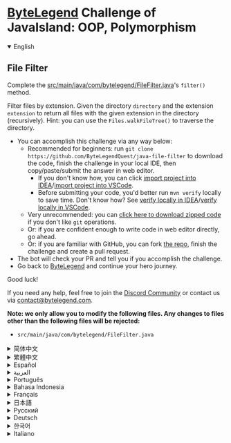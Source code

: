 # [ByteLegend](https://bytelegend.com) Challenge of JavaIsland: OOP, Polymorphism

<details open='true'>
<summary>English</summary>

## File Filter

Complete the [src/main/java/com/bytelegend/FileFilter.java](https://github.com/ByteLegendQuest/java-file-filter/blob/main/src/main/java/com/bytelegend/FileFilter.java)'s `filter()` method.

Filter files by extension. Given the directory `directory` and the extension `extension` to return all files with the given extension in the directory (recursively). Hint: you can use the `Files.walkFileTree()` to traverse the directory.

- You can accomplish this challenge via any way below:
  - Recommended for beginners: run `git clone https://github.com/ByteLegendQuest/java-file-filter` to download the code,
    finish the challenge in your local IDE, then copy/paste/submit the answer in web editor.
    - If you don't know how, you can click [import project into IDEA](https://github.com/ByteLegendQuest/java-file-filter/blob/main/docs/en/clone-and-import.md)/[import project into VSCode](https://github.com/ByteLegendQuest/java-file-filter/blob/main/docs/en/clone-and-import-vscode.md).
    - Before submitting your code, you'd better run `mvn verify` locally to save time. Don't know how? See [verify locally in IDEA](https://github.com/ByteLegendQuest/java-file-filter/blob/main/docs/en/run-mvn-verify-idea.md)/[verify locally in VSCode](https://github.com/ByteLegendQuest/java-file-filter/blob/main/docs/en/run-mvn-verify-vscode.md).
  - Very unrecommended: you can [click here to download zipped code](https://codeload.github.com/ByteLegendQuest/java-file-filter/zip/refs/heads/main) if you don't like `git` operations.
  - Or: if you are confident enough to write code in web editor directly, go ahead.
  - Or: if you are familiar with GitHub, you can fork [the repo](https://github.com/ByteLegendQuest/java-file-filter), finish the challenge and create a pull request.
- The bot will check your PR and tell you if you accomplish the challenge.
- Go back to [ByteLegend](https://bytelegend.com) and continue your hero journey.

Good luck!

If you need any help, feel free to join the [Discord Community](https://discord.gg/35RreUUGWt) or contact us via [contact@bytelegend.com](mailto:contact@bytelegend.com).

**Note: we only allow you to modify the following files.
Any changes to files other than the following files will be rejected:**

- `src/main/java/com/bytelegend/FileFilter.java`

</details>

<details>
<summary>简体中文</summary>

## 实现一个文件过滤器

完成[src/main/java/com/bytelegend/FileFilter.java](https://github.com/ByteLegendQuest/java-file-filter/blob/main/src/main/java/com/bytelegend/FileFilter.java)中的`filter()`方法。

按照扩展名过滤文件。传入要过滤的文件夹`directory`和扩展名`extension`，返回该文件夹以及所有子文件夹下所有该扩展名的文件的绝对路径。提示：你可以使用`Files.walkFileTree()`来遍历文件夹。

- 你可以使用以下任意一种方法完成挑战：
  - 初学者推荐：运行`git clone https://git.bytelegend.com/ByteLegendQuest/java-file-filter`将代码下载到本地，在本地使用IDE调试完成后复制到网页编辑器里提交。
    - 如果你不知道怎么做，可以点击[导入IDEA](https://github.com/ByteLegendQuest/java-file-filter/blob/main/docs/zh_hans/clone-and-import.md)/[导入VSCode](https://github.com/ByteLegendQuest/java-file-filter/blob/main/docs/zh_hans/clone-and-import-vscode.md)。
    - 在提交之前，你最好先在本地运行`mvn verify`验证一下答案，以节约时间。不知道如何做？请查看[在IDEA中本地验证](https://github.com/ByteLegendQuest/java-file-filter/blob/main/docs/zh_hans/run-mvn-verify-idea.md)/[在VSCode中本地验证](https://github.com/ByteLegendQuest/java-file-filter/blob/main/docs/zh_hans/run-mvn-verify-vscode.md)。
  - 非常不推荐：如果你实在不喜欢`git`命令行操作，你可以[点击这里直接下载打包好的代码](https://ghcodeload.bytelegend.com/ByteLegendQuest/java-file-filter/zip/refs/heads/main)。
  - 或者：如果你非常自信不需要下载代码到本地调试，可以使用网页编辑器直接提交。
  - 或者：如果你对GitHub非常熟悉，你可以fork[这个仓库](https://github.com/ByteLegendQuest/java-file-filter)、完成挑战后，创建一个Pull Request。
- 机器人将会检查你的答案，告诉你你是否通过了挑战。
- 回到[字节传说](https://bytelegend.com)，然后继续你的英雄旅程。

祝你好运！

如果你需要任何帮助，欢迎加入官方玩家QQ群（在[首页](https://bytelegend.com)右下角的`联系 & 关于`菜单里可以找到入群方式）或者[Discord社区](https://discord.gg/PvmqK3hF)，或email至[contact@bytelegend.com](mailto:contact@bytelegend.com)。

**注意：我们只允许您修改以下文件，任何对其他文件的修改都会被拒绝：**

- `src/main/java/com/bytelegend/FileFilter.java`

</details>

<details>
<summary>繁體中文</summary>

文件過濾器
-----

完成[src/main/java/com/bytelegend/FileFilter.java](https://github.com/ByteLegendQuest/java-file-filter/blob/main/src/main/java/com/bytelegend/FileFilter.java)的`filter()`方法。

按擴展名過濾文件。給定目錄`directory`和擴展`extension`以返回目錄中具有給定擴展名的所有文件（遞歸）。提示：您可以使用`Files.walkFileTree()`遍歷目錄。

-   您可以通過以下任何方式完成此挑戰：
    -   建議初學者：運行`git clone https://github.com/ByteLegendQuest/java-file-filter`下載代碼，在本地 IDE 中完成挑戰，然後在 Web 編輯器中復制/粘貼/提交答案。
        -   如果你不知道怎麼做，你可以點擊[import project into IDEA](https://github.com/ByteLegendQuest/java-file-filter/blob/main/docs/en/clone-and-import.md) / [import project into VSCode](https://github.com/ByteLegendQuest/java-file-filter/blob/main/docs/en/clone-and-import-vscode.md) 。
        -   在提交代碼之前，您最好在本地運行`mvn verify`以節省時間。不知道怎麼樣？請參閱[在 IDEA](https://github.com/ByteLegendQuest/java-file-filter/blob/main/docs/en/run-mvn-verify-idea.md) [中進行本地驗證/在 VSCode 中進行本地驗證](https://github.com/ByteLegendQuest/java-file-filter/blob/main/docs/en/run-mvn-verify-vscode.md)。
    -   非常不推薦：如果你不喜歡`git`操作，可以[點擊這裡下載壓縮代碼](https://codeload.github.com/ByteLegendQuest/java-file-filter/zip/refs/heads/main)。
    -   或者：如果您有足夠的信心直接在 Web 編輯器中編寫代碼，請繼續。
    -   或者：如果你熟悉 GitHub，你可以 fork[倉庫](https://github.com/ByteLegendQuest/java-file-filter)，完成挑戰並創建一個拉取請求。
-   機器人會檢查你的 PR 並告訴你是否完成了挑戰。
-   回到[ByteLegend](https://bytelegend.com)繼續你的英雄之旅。

祝你好運！

如果您需要任何幫助，請隨時加入[Discord 社區](https://discord.gg/35RreUUGWt)或通過[contact@bytelegend.com](mailto:contact@bytelegend.com)聯繫我們。

**注意：我們只允許您修改以下文件。對以下文件以外的文件的任何更改都將被拒絕：**

-   `src/main/java/com/bytelegend/FileFilter.java`
</details>

<details>
<summary>Español</summary>

Filtro de archivos
------------------

Complete el método `filter()` de [src/main/java/com/bytelegend/FileFilter.java](https://github.com/ByteLegendQuest/java-file-filter/blob/main/src/main/java/com/bytelegend/FileFilter.java) .

Filtrar archivos por extensión. Dado el directorio del `directory` y la extensión de la `extension` para devolver todos los archivos con la extensión dada en el directorio (recursivamente). Sugerencia: puede usar `Files.walkFileTree()` para recorrer el directorio.

-   Puede lograr este desafío de cualquier manera a continuación:
    -   Recomendado para principiantes: ejecute `git clone https://github.com/ByteLegendQuest/java-file-filter` para descargar el código, finalice el desafío en su IDE local, luego copie/pegue/envíe la respuesta en el editor web.
        -   Si no sabe cómo hacerlo, puede hacer clic en [importar proyecto a IDEA](https://github.com/ByteLegendQuest/java-file-filter/blob/main/docs/en/clone-and-import.md) / [importar proyecto a VSCode](https://github.com/ByteLegendQuest/java-file-filter/blob/main/docs/en/clone-and-import-vscode.md) .
        -   Antes de enviar su código, es mejor que ejecute `mvn verify` localmente para ahorrar tiempo. ¿No sabes cómo? Ver [verificar localmente en IDEA](https://github.com/ByteLegendQuest/java-file-filter/blob/main/docs/en/run-mvn-verify-idea.md) / [verificar localmente en VSCode](https://github.com/ByteLegendQuest/java-file-filter/blob/main/docs/en/run-mvn-verify-vscode.md) .
    -   Muy poco recomendado: puede [hacer clic aquí para descargar el código comprimido](https://codeload.github.com/ByteLegendQuest/java-file-filter/zip/refs/heads/main) si no le gustan las operaciones de `git` .
    -   O: si tiene la confianza suficiente para escribir código en el editor web directamente, adelante.
    -   O: si está familiarizado con GitHub, puede bifurcar [el repositorio](https://github.com/ByteLegendQuest/java-file-filter) , finalizar el desafío y crear una solicitud de extracción.
-   El bot verificará tu PR y te dirá si logras el desafío.
-   Regrese a [ByteLegend](https://bytelegend.com) y continúe su viaje de héroe.

¡Buena suerte!

Si necesita ayuda, no dude en unirse a la [comunidad de Discord](https://discord.gg/35RreUUGWt) o contáctenos a través de [contact@bytelegend.com](mailto:contact@bytelegend.com) .

**Nota: solo le permitimos modificar los siguientes archivos. Cualquier cambio en los archivos que no sean los siguientes archivos será rechazado:**

-   `src/main/java/com/bytelegend/FileFilter.java`
</details>

<details>
<summary>العربية</summary>

مرشح الملف
----------

أكمل طريقة `filter()` [src / main / java / com / bytelegend / FileFilter.java](https://github.com/ByteLegendQuest/java-file-filter/blob/main/src/main/java/com/bytelegend/FileFilter.java) .

تصفية الملفات حسب الامتداد. بالنظر إلى دليل `directory` وامتداد `extension` لإرجاع جميع الملفات ذات الامتداد المحدد في الدليل (بشكل متكرر). تلميح: يمكنك استخدام `Files.walkFileTree()` لاجتياز الدليل.

-   يمكنك إنجاز هذا التحدي بأي طريقة أدناه:
    -   موصى به للمبتدئين: قم بتشغيل `git clone https://github.com/ByteLegendQuest/java-file-filter` لتنزيل الكود ، وإنهاء التحدي في IDE المحلي الخاص بك ، ثم نسخ / لصق / إرسال الإجابة في محرر الويب.
        -   إذا كنت لا تعرف كيف يمكنك النقر فوق [استيراد مشروع إلى IDEA](https://github.com/ByteLegendQuest/java-file-filter/blob/main/docs/en/clone-and-import.md) / [استيراد مشروع إلى VSCode](https://github.com/ByteLegendQuest/java-file-filter/blob/main/docs/en/clone-and-import-vscode.md) .
        -   قبل إرسال التعليمات البرمجية الخاصة بك ، من الأفضل تشغيل `mvn verify` محليًا لتوفير الوقت. لا أعرف كيف؟ انظر [التحقق محليًا في IDEA](https://github.com/ByteLegendQuest/java-file-filter/blob/main/docs/en/run-mvn-verify-idea.md) / [تحقق محليًا في VSCode](https://github.com/ByteLegendQuest/java-file-filter/blob/main/docs/en/run-mvn-verify-vscode.md) .
    -   غير موصى به على الإطلاق: يمكنك [النقر هنا لتنزيل رمز مضغوط](https://codeload.github.com/ByteLegendQuest/java-file-filter/zip/refs/heads/main) إذا كنت لا تحب عمليات `git` .
    -   أو: إذا كنت واثقًا بدرجة كافية من كتابة التعليمات البرمجية في محرر الويب مباشرةً ، فابدأ.
    -   أو: إذا كنت معتادًا على GitHub ، فيمكنك تفرع [الريبو](https://github.com/ByteLegendQuest/java-file-filter) وإنهاء التحدي وإنشاء طلب سحب.
-   سيتحقق الروبوت من العلاقات العامة الخاصة بك ويخبرك إذا أنجزت التحدي.
-   ارجع إلى [ByteLegend وتابع](https://bytelegend.com) رحلة بطلك.

حظا طيبا وفقك الله!

إذا كنت بحاجة إلى أي مساعدة ، فلا تتردد في الانضمام إلى [مجتمع Discord](https://discord.gg/35RreUUGWt) أو الاتصال بنا عبر [contact@bytelegend.com](mailto:contact@bytelegend.com) .

**ملاحظة: نسمح لك فقط بتعديل الملفات التالية. سيتم رفض أي تغييرات يتم إجراؤها على الملفات بخلاف الملفات التالية:**

-   `src/main/java/com/bytelegend/FileFilter.java`
</details>

<details>
<summary>Português</summary>

Filtro de arquivo
-----------------

Complete o método `filter()` do [src/main/java/com/bytelegend/FileFilter.java](https://github.com/ByteLegendQuest/java-file-filter/blob/main/src/main/java/com/bytelegend/FileFilter.java) .

Filtre os arquivos por extensão. Dado o diretório do `directory` e a extensão da `extension` para retornar todos os arquivos com a extensão fornecida no diretório (recursivamente). Dica: você pode usar `Files.walkFileTree()` para percorrer o diretório.

-   Você pode realizar esse desafio de qualquer maneira abaixo:
    -   Recomendado para iniciantes: execute `git clone https://github.com/ByteLegendQuest/java-file-filter` para baixar o código, conclua o desafio em seu IDE local e copie/cole/envie a resposta no editor da web.
        -   Se você não sabe como, você pode clicar em [importar projeto para IDEA](https://github.com/ByteLegendQuest/java-file-filter/blob/main/docs/en/clone-and-import.md) / [importar projeto para VSCode](https://github.com/ByteLegendQuest/java-file-filter/blob/main/docs/en/clone-and-import-vscode.md) .
        -   Antes de enviar seu código, é melhor você executar `mvn verify` localmente para economizar tempo. Não sei como? Consulte [verificar localmente em IDEA](https://github.com/ByteLegendQuest/java-file-filter/blob/main/docs/en/run-mvn-verify-idea.md) / [verificar localmente em VSCode](https://github.com/ByteLegendQuest/java-file-filter/blob/main/docs/en/run-mvn-verify-vscode.md) .
    -   Muito não recomendado: você pode [clicar aqui para baixar o código zipado](https://codeload.github.com/ByteLegendQuest/java-file-filter/zip/refs/heads/main) se não gostar das operações do `git` .
    -   Ou: se você estiver confiante o suficiente para escrever código diretamente no editor web, vá em frente.
    -   Ou: se você estiver familiarizado com o GitHub, você pode bifurcar [o repo](https://github.com/ByteLegendQuest/java-file-filter) , finalizar o desafio e criar um pull request.
-   O bot verificará seu PR e informará se você cumpriu o desafio.
-   Volte para [ByteLegend](https://bytelegend.com) e continue sua jornada de herói.

Boa sorte!

Se precisar de ajuda, sinta-se à vontade para se juntar à [Comunidade Discord](https://discord.gg/35RreUUGWt) ou entre em contato conosco via [contact@bytelegend.com](mailto:contact@bytelegend.com) .

**Nota: só permitimos que você modifique os seguintes arquivos. Quaisquer alterações em arquivos que não sejam os arquivos a seguir serão rejeitadas:**

-   `src/main/java/com/bytelegend/FileFilter.java`
</details>

<details>
<summary>Bahasa Indonesia</summary>

Filter Berkas
-------------

Selesaikan metode [src/main/Java/com/bytelegend/FileFilter.java](https://github.com/ByteLegendQuest/java-file-filter/blob/main/src/main/java/com/bytelegend/FileFilter.java) 's `filter()` .

Filter file menurut ekstensi. Mengingat direktori `directory` dan ekstensi `extension` untuk mengembalikan semua file dengan ekstensi yang diberikan dalam direktori (secara rekursif). Petunjuk: Anda dapat menggunakan `Files.walkFileTree()` untuk menelusuri direktori.

-   Anda dapat menyelesaikan tantangan ini melalui cara apa pun di bawah ini:
    -   Direkomendasikan untuk pemula: jalankan `git clone https://github.com/ByteLegendQuest/java-file-filter` untuk mengunduh kode, selesaikan tantangan di IDE lokal Anda, lalu salin/tempel/kirim jawabannya di editor web.
        -   Jika Anda tidak tahu caranya, Anda bisa mengklik [import project into IDEA](https://github.com/ByteLegendQuest/java-file-filter/blob/main/docs/en/clone-and-import.md) / [import project into VSCode](https://github.com/ByteLegendQuest/java-file-filter/blob/main/docs/en/clone-and-import-vscode.md) .
        -   Sebelum mengirimkan kode Anda, Anda sebaiknya menjalankan `mvn verify` secara lokal untuk menghemat waktu. Tidak tahu bagaimana? Lihat [verifikasi secara lokal di IDEA](https://github.com/ByteLegendQuest/java-file-filter/blob/main/docs/en/run-mvn-verify-idea.md) / [verifikasi secara lokal di VSCode](https://github.com/ByteLegendQuest/java-file-filter/blob/main/docs/en/run-mvn-verify-vscode.md) .
    -   Sangat tidak direkomendasikan: Anda dapat [mengklik di sini untuk mengunduh kode zip](https://codeload.github.com/ByteLegendQuest/java-file-filter/zip/refs/heads/main) jika Anda tidak menyukai operasi `git` .
    -   Atau: jika Anda cukup percaya diri untuk menulis kode di editor web secara langsung, silakan.
    -   Atau: jika Anda terbiasa dengan GitHub, Anda dapat melakukan fork [repo](https://github.com/ByteLegendQuest/java-file-filter) , menyelesaikan tantangan, dan membuat permintaan tarik.
-   Bot akan memeriksa PR Anda dan memberi tahu Anda jika Anda menyelesaikan tantangan.
-   Kembali ke [ByteLegend](https://bytelegend.com) dan lanjutkan perjalanan pahlawan Anda.

Semoga berhasil!

Jika Anda memerlukan bantuan, jangan ragu untuk bergabung dengan [Komunitas Discord](https://discord.gg/35RreUUGWt) atau hubungi kami melalui [contact@bytelegend.com](mailto:contact@bytelegend.com) .

**Catatan: kami hanya mengizinkan Anda untuk mengubah file berikut. Setiap perubahan pada file selain file berikut akan ditolak:**

-   `src/main/java/com/bytelegend/FileFilter.java`
</details>

<details>
<summary>Français</summary>

Filtre de fichiers
------------------

Complétez la méthode `filter()` de [src/main/java/com/bytelegend/FileFilter.java](https://github.com/ByteLegendQuest/java-file-filter/blob/main/src/main/java/com/bytelegend/FileFilter.java) .

Filtrez les fichiers par extension. Étant donné le répertoire `directory` et l'extension `extension` pour renvoyer tous les fichiers avec l'extension donnée dans le répertoire (récursivement). Astuce : vous pouvez utiliser `Files.walkFileTree()` pour parcourir le répertoire.

-   Vous pouvez accomplir ce défi de n'importe quelle manière ci-dessous:
    -   Recommandé pour les débutants : exécutez `git clone https://github.com/ByteLegendQuest/java-file-filter` pour télécharger le code, terminez le défi dans votre IDE local, puis copiez/collez/soumettez la réponse dans l'éditeur Web.
        -   Si vous ne savez pas comment, vous pouvez cliquer sur [importer le projet dans IDEA](https://github.com/ByteLegendQuest/java-file-filter/blob/main/docs/en/clone-and-import.md) / [importer le projet dans VSCode](https://github.com/ByteLegendQuest/java-file-filter/blob/main/docs/en/clone-and-import-vscode.md) .
        -   Avant de soumettre votre code, vous feriez mieux d'exécuter `mvn verify` localement pour gagner du temps. Vous ne savez pas comment ? Voir [vérifier localement dans IDEA](https://github.com/ByteLegendQuest/java-file-filter/blob/main/docs/en/run-mvn-verify-idea.md) / [vérifier localement dans VSCode](https://github.com/ByteLegendQuest/java-file-filter/blob/main/docs/en/run-mvn-verify-vscode.md) .
    -   Très déconseillé : vous pouvez [cliquer ici pour télécharger le code compressé](https://codeload.github.com/ByteLegendQuest/java-file-filter/zip/refs/heads/main) si vous n'aimez pas les opérations `git` .
    -   Ou : si vous êtes suffisamment confiant pour écrire du code directement dans l'éditeur Web, continuez.
    -   Ou : si vous êtes familier avec GitHub, vous pouvez forker [le dépôt](https://github.com/ByteLegendQuest/java-file-filter) , terminer le défi et créer une demande d'extraction.
-   Le bot vérifiera votre PR et vous dira si vous accomplissez le défi.
-   Retournez à [ByteLegend](https://bytelegend.com) et continuez votre voyage de héros.

Bonne chance!

Si vous avez besoin d'aide, n'hésitez pas à rejoindre la [communauté Discord](https://discord.gg/35RreUUGWt) ou à nous contacter via [contact@bytelegend.com](mailto:contact@bytelegend.com) .

**Remarque : nous vous autorisons uniquement à modifier les fichiers suivants. Toute modification de fichiers autres que les fichiers suivants sera rejetée :**

-   `src/main/java/com/bytelegend/FileFilter.java`
</details>

<details>
<summary>日本語</summary>

ファイルフィルター
---------

[src / main / java / com / bytelegend / FileFilter.java](https://github.com/ByteLegendQuest/java-file-filter/blob/main/src/main/java/com/bytelegend/FileFilter.java)の`filter()`メソッドを完了します。

拡張子でファイルをフィルタリングします。ディレクトリ`directory`と拡張子`extension`を指定して、ディレクトリ内の指定された拡張子を持つすべてのファイルを（再帰的に）返します。ヒント： `Files.walkFileTree()`を使用してディレクトリをトラバースできます。

-   この課題は、以下のいずれかの方法で達成できます。
    -   初心者に推奨： `git clone https://github.com/ByteLegendQuest/java-file-filter`を実行してコードをダウンロードし、ローカルIDEでチャレンジを終了してから、Webエディターで回答をコピー/貼り付け/送信します。
        -   方法がわからない場合は、\[ [プロジェクトをIDEAにインポート](https://github.com/ByteLegendQuest/java-file-filter/blob/main/docs/en/clone-and-import.md)\]/\[ [プロジェクトをVSCodeにインポート](https://github.com/ByteLegendQuest/java-file-filter/blob/main/docs/en/clone-and-import-vscode.md)\]をクリックできます。
        -   コードを送信する前に、時間を節約するためにローカルで`mvn verify`実行することをお勧めします。方法がわかりませんか？ [IDEAでローカルに](https://github.com/ByteLegendQuest/java-file-filter/blob/main/docs/en/run-mvn-verify-idea.md)[検証する/VSCodeでローカルに](https://github.com/ByteLegendQuest/java-file-filter/blob/main/docs/en/run-mvn-verify-vscode.md)検証するを参照してください。
    -   非常に推奨されていません`git`操作が気に入らない場合は、 [ここをクリックしてzipコードをダウンロード](https://codeload.github.com/ByteLegendQuest/java-file-filter/zip/refs/heads/main)できます。
    -   または：Webエディターで直接コードを記述できる自信がある場合は、先に進んでください。
    -   または：GitHubに精通している場合は[、リポジトリ](https://github.com/ByteLegendQuest/java-file-filter)をフォークしてチャレンジを終了し、プルリクエストを作成できます。
-   ボットはPRをチェックし、チャレンジを達成したかどうかを通知します。
-   [ByteLegend](https://bytelegend.com)に戻り、ヒーローの旅を続けてください。

幸運を！

ヘルプが必要な場合は、 [Discordコミュニティ](https://discord.gg/35RreUUGWt)に参加するか、contact [@bytelegend.com](mailto:contact@bytelegend.com)からお問い合わせください。

**注：変更できるのは次のファイルのみです。次のファイル以外のファイルへの変更は拒否されます。**

-   `src/main/java/com/bytelegend/FileFilter.java`
</details>

<details>
<summary>Русский</summary>

Фильтр файлов
-------------

Завершите метод `filter()` [src/main/java/com/bytelegend/FileFilter.java](https://github.com/ByteLegendQuest/java-file-filter/blob/main/src/main/java/com/bytelegend/FileFilter.java) .

Фильтровать файлы по расширению. Учитывая каталог `directory` и расширение `extension` чтобы вернуть все файлы с данным расширением в каталоге (рекурсивно). Подсказка: вы можете использовать `Files.walkFileTree()` для обхода каталога.

-   Вы можете выполнить эту задачу любым способом, указанным ниже:
    -   Рекомендуется для начинающих: запустите `git clone https://github.com/ByteLegendQuest/java-file-filter` , чтобы загрузить код, выполните задание в локальной среде IDE, затем скопируйте/вставьте/отправьте ответ в веб-редакторе.
        -   Если вы не знаете как, вы можете нажать [импортировать проект в IDEA](https://github.com/ByteLegendQuest/java-file-filter/blob/main/docs/en/clone-and-import.md) / [импортировать проект в VSCode](https://github.com/ByteLegendQuest/java-file-filter/blob/main/docs/en/clone-and-import-vscode.md) .
        -   Перед отправкой кода вам лучше запустить `mvn verify` локально, чтобы сэкономить время. Не знаете как? См. « [Проверить локально в IDEA](https://github.com/ByteLegendQuest/java-file-filter/blob/main/docs/en/run-mvn-verify-idea.md) / [проверить локально в VSCode»](https://github.com/ByteLegendQuest/java-file-filter/blob/main/docs/en/run-mvn-verify-vscode.md) .
    -   Крайне не рекомендуется: вы можете [нажать здесь, чтобы загрузить заархивированный код](https://codeload.github.com/ByteLegendQuest/java-file-filter/zip/refs/heads/main) , если вам не нравятся операции `git` .
    -   Или: если вы достаточно уверены, чтобы писать код напрямую в веб-редакторе, вперед.
    -   Или: если вы знакомы с GitHub, вы можете разветвить [репозиторий](https://github.com/ByteLegendQuest/java-file-filter) , выполнить задание и создать запрос на включение.
-   Бот проверит ваш PR и сообщит, выполнили ли вы задание.
-   Вернитесь в [ByteLegend](https://bytelegend.com) и продолжайте свое героическое путешествие.

Удачи!

Если вам нужна помощь, присоединяйтесь к [сообществу Discord](https://discord.gg/35RreUUGWt) или свяжитесь с нами по [адресу contact@bytelegend.com](mailto:contact@bytelegend.com) .

**Примечание: мы разрешаем вам изменять только следующие файлы. Любые изменения в файлах, кроме следующих файлов, будут отклонены:**

-   `src/main/java/com/bytelegend/FileFilter.java`
</details>

<details>
<summary>Deutsch</summary>

Dateifilter
-----------

Vervollständigen Sie die Methode `filter()` von [src/main/java/com/bytelegend/FileFilter.java](https://github.com/ByteLegendQuest/java-file-filter/blob/main/src/main/java/com/bytelegend/FileFilter.java) .

Dateien nach Erweiterung filtern. Gegeben das Verzeichnis `directory` und die Erweiterung `extension` , um alle Dateien mit der angegebenen Erweiterung im Verzeichnis (rekursiv) zurückzugeben. Hinweis: Sie können `Files.walkFileTree()` verwenden, um das Verzeichnis zu durchlaufen.

-   Sie können diese Herausforderung auf eine der folgenden Arten meistern:
    -   Empfohlen für Anfänger: Führen Sie `git clone https://github.com/ByteLegendQuest/java-file-filter` aus, um den Code herunterzuladen, beenden Sie die Herausforderung in Ihrer lokalen IDE und kopieren/fügen Sie dann die Antwort im Web-Editor ein/senden Sie sie ab.
        -   Wenn Sie nicht wissen wie, können Sie auf [Projekt in IDEA](https://github.com/ByteLegendQuest/java-file-filter/blob/main/docs/en/clone-and-import.md) [importieren / Projekt in VSCode importieren klicken](https://github.com/ByteLegendQuest/java-file-filter/blob/main/docs/en/clone-and-import-vscode.md) .
        -   Bevor Sie Ihren Code einreichen, sollten Sie `mvn verify` besser lokal ausführen, um Zeit zu sparen. Sie wissen nicht wie? Siehe [Lokal verifizieren in IDEA](https://github.com/ByteLegendQuest/java-file-filter/blob/main/docs/en/run-mvn-verify-idea.md) / [Lokal verifizieren in VSCode](https://github.com/ByteLegendQuest/java-file-filter/blob/main/docs/en/run-mvn-verify-vscode.md) .
    -   Sehr nicht zu empfehlen: Sie können [hier klicken, um den gezippten Code herunterzuladen,](https://codeload.github.com/ByteLegendQuest/java-file-filter/zip/refs/heads/main) wenn Sie `git` -Operationen nicht mögen.
    -   Oder: Wenn Sie sicher genug sind, Code direkt im Web-Editor zu schreiben, fahren Sie fort.
    -   Oder: Wenn Sie sich mit GitHub auskennen, können Sie [das Repo forken](https://github.com/ByteLegendQuest/java-file-filter) , die Challenge beenden und einen Pull-Request erstellen.
-   Der Bot überprüft Ihre PR und teilt Ihnen mit, ob Sie die Herausforderung meistern.
-   Gehen Sie zurück zu [ByteLegend](https://bytelegend.com) und setzen Sie Ihre Heldenreise fort.

Viel Glück!

Wenn Sie Hilfe benötigen, können Sie sich gerne der [Discord Community](https://discord.gg/35RreUUGWt) anschließen oder uns über [contact@bytelegend.com kontaktieren](mailto:contact@bytelegend.com) .

**Hinweis: Wir erlauben Ihnen nur, die folgenden Dateien zu ändern. Alle Änderungen an anderen Dateien als den folgenden Dateien werden abgelehnt:**

-   `src/main/java/com/bytelegend/FileFilter.java`
</details>

<details>
<summary>한국어</summary>

파일 필터
-----

[src/main/java/com/bytelegend/FileFilter.java](https://github.com/ByteLegendQuest/java-file-filter/blob/main/src/main/java/com/bytelegend/FileFilter.java) 의 `filter()` 메소드를 완료하십시오.

확장자로 파일을 필터링합니다. 디렉토리 `directory` 와 디렉토리에서 주어진 확장자를 가진 모든 파일을 (재귀적으로) 반환하기 위한 확장자 `extension` 가 주어집니다. 힌트: `Files.walkFileTree()` 를 사용하여 디렉토리를 탐색할 수 있습니다.

-   아래 방법을 통해 이 챌린지를 완료할 수 있습니다.
    -   초보자에게 권장: `git clone https://github.com/ByteLegendQuest/java-file-filter` 를 실행하여 코드를 다운로드하고 로컬 IDE에서 챌린지를 완료한 다음 웹 편집기에서 답변을 복사/붙여넣기/제출합니다.
        -   방법을 모르는 경우 [프로젝트를 IDEA로](https://github.com/ByteLegendQuest/java-file-filter/blob/main/docs/en/clone-and-import.md) [가져오기 / 프로젝트를 VSCode로 가져](https://github.com/ByteLegendQuest/java-file-filter/blob/main/docs/en/clone-and-import-vscode.md) 오기를 클릭할 수 있습니다.
        -   코드를 제출하기 전에 시간을 절약하기 위해 로컬에서 `mvn verify` 를 실행하는 것이 좋습니다. 방법을 모르십니까? [IDEA에서 로컬로](https://github.com/ByteLegendQuest/java-file-filter/blob/main/docs/en/run-mvn-verify-idea.md) [확인/VSCode에서 로컬로](https://github.com/ByteLegendQuest/java-file-filter/blob/main/docs/en/run-mvn-verify-vscode.md) 확인을 참조하세요.
    -   매우 권장하지 않음: `git` 작업이 마음에 들지 않으면 [여기를 클릭하여 압축 코드를 다운로드](https://codeload.github.com/ByteLegendQuest/java-file-filter/zip/refs/heads/main) 할 수 있습니다.
    -   또는 웹 편집기에서 직접 코드를 작성할 만큼 자신이 있다면 계속 진행하십시오.
    -   또는 GitHub에 익숙하다면 리포지토리를 분기 [하고](https://github.com/ByteLegendQuest/java-file-filter) 챌린지를 완료하고 풀 요청을 생성할 수 있습니다.
-   봇은 PR을 확인하고 도전 과제를 달성했는지 알려줍니다.
-   [ByteLegend](https://bytelegend.com) 로 돌아가 영웅 여정을 계속하세요.

행운을 빕니다!

도움이 필요하면 언제든지 [Discord 커뮤니티](https://discord.gg/35RreUUGWt) 에 가입하거나 [contact@bytelegend.com](mailto:contact@bytelegend.com) 을 통해 문의하세요.

**참고: 다음 파일만 수정할 수 있습니다. 다음 파일 이외의 파일에 대한 변경 사항은 거부됩니다.**

-   `src/main/java/com/bytelegend/FileFilter.java`
</details>

<details>
<summary>Italiano</summary>

Filtro file
-----------

Completa il metodo `filter()` di [src/main/java/com/bytelegend/FileFilter.java](https://github.com/ByteLegendQuest/java-file-filter/blob/main/src/main/java/com/bytelegend/FileFilter.java) .

Filtra i file per estensione. Data la directory della `directory` e l'estensione `extension` per restituire tutti i file con l'estensione specificata nella directory (ricorsivamente). Suggerimento: puoi usare `Files.walkFileTree()` per attraversare la directory.

-   Puoi portare a termine questa sfida in qualsiasi modo di seguito:
    -   Consigliato per i principianti: esegui `git clone https://github.com/ByteLegendQuest/java-file-filter` per scaricare il codice, completa la sfida nel tuo IDE locale, quindi copia/incolla/invia la risposta nell'editor web.
        -   Se non sai come fare, puoi fare clic su [importa progetto in IDEA](https://github.com/ByteLegendQuest/java-file-filter/blob/main/docs/en/clone-and-import.md) / [importa progetto in VSCode](https://github.com/ByteLegendQuest/java-file-filter/blob/main/docs/en/clone-and-import-vscode.md) .
        -   Prima di inviare il codice, è meglio eseguire `mvn verify` in locale per risparmiare tempo. Non sai come? Vedere [verifica in locale in IDEA](https://github.com/ByteLegendQuest/java-file-filter/blob/main/docs/en/run-mvn-verify-idea.md) / [verifica in locale in VSCode](https://github.com/ByteLegendQuest/java-file-filter/blob/main/docs/en/run-mvn-verify-vscode.md) .
    -   Molto sconsigliato: puoi fare [clic qui per scaricare il codice zippato](https://codeload.github.com/ByteLegendQuest/java-file-filter/zip/refs/heads/main) se non ti piacciono le operazioni `git` .
    -   Oppure: se sei abbastanza sicuro da scrivere il codice direttamente nell'editor web, vai avanti.
    -   Oppure: se hai familiarità con GitHub, puoi eseguire il fork [del repository](https://github.com/ByteLegendQuest/java-file-filter) , completare la sfida e creare una richiesta pull.
-   Il bot controllerà il tuo PR e ti dirà se hai superato la sfida.
-   Torna a [ByteLegend](https://bytelegend.com) e continua il tuo viaggio da eroe.

In bocca al lupo!

Se hai bisogno di aiuto, non esitare a unirti alla [community di Discord](https://discord.gg/35RreUUGWt) o contattaci tramite [contact@bytelegend.com](mailto:contact@bytelegend.com) .

**Nota: ti permettiamo solo di modificare i seguenti file. Eventuali modifiche ai file diversi dai seguenti file verranno rifiutate:**

-   `src/main/java/com/bytelegend/FileFilter.java`
</details>
